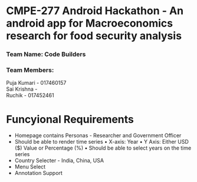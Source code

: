 # CMPE-277 Android Hackathon - An android app for Macroeconomics research for food security analysis

### Team Name: Code Builders<br/>
### Team Members: <br/>
Puja Kumari - 017460157<br/>
Sai Krishna - <br/>
Ruchik - 017452461<br/>

# Funcyional Requirements

* Homepage contains Personas - Researcher and Government Officer 
* Should be able to render time series
• X-axis: Year
• Y Axis: Either USD ($) Value or Percentage (%)
• Should be able to select years on the time series
* Country Selecter - India, China, USA
* Menu Select
* Annotation Support
